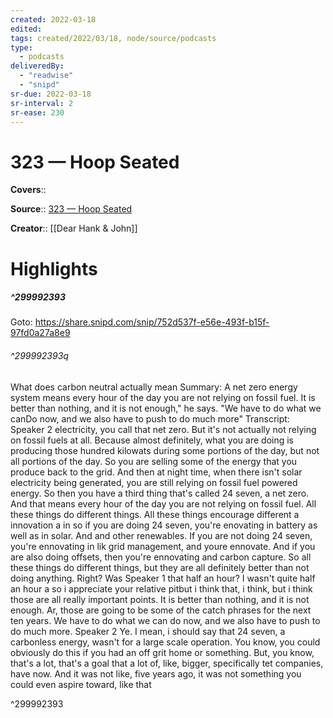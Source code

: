```yaml
---
created: 2022-03-18
edited:
tags: created/2022/03/18, node/source/podcasts
type: 
  - podcasts
deliveredBy: 
  - "readwise"
  - "snipd"
sr-due: 2022-03-18
sr-interval: 2
sr-ease: 230
---
```

# 323 —  Hoop Seated

**Covers**:: 

**Source**:: [323 —  Hoop Seated](https://share.snipd.com/episode/1bcef78f-cc47-415c-a8a7-79267f9b96d5)

**Creator**:: [[Dear Hank & John]]

# Highlights
##### ^299992393


Goto: https://share.snipd.com/snip/752d537f-e56e-493f-b15f-97fd0a27a8e9  

###### ^299992393q

What does carbon neutral actually mean
Summary:
A net zero energy system means every hour of the day you are not relying on fossil fuel. It is better than nothing, and it is not enough," he says. "We have to do what we canDo now, and we also have to push to do much more"
Transcript:
Speaker 2
electricity, you call that net zero. But it's not actually not relying on fossil fuels at all. Because almost definitely, what you are doing is producing those hundred kilowats during some portions of the day, but not all portions of the day. So you are selling some of the energy that you produce back to the grid. And then at night time, when there isn't solar electricity being generated, you are still relying on fossil fuel powered energy. So then you have a third thing that's called 24 seven, a net zero. And that means every hour of the day you are not relying on fossil fuel. All these things do different things. All these things encourage different a innovation a in so if you are doing 24 seven, you're enovating in battery as well as in solar. And and other renewables. If you are not doing 24 seven, you're ennovating in lik grid management, and youre ennovate. And if you are also doing offsets, then you're ennovating and carbon capture. So all these things do different things, but they are all definitely better than not doing anything. Right? Was
Speaker 1
that half an hour? I wasn't quite half an hour a so i appreciate your relative pitbut i think that, i think, but i think those are all really important points. It is better than nothing, and it is not enough. Ar, those are going to be some of the catch phrases for the next ten years. We have to do what we can do now, and we also have to push to do much more.
Speaker 2
Ye. I mean, i should say that 24 seven, a carbonless energy, wasn't for a large scale operation. You know, you could obviously do this if you had an off grit home or something. But, you know, that's a lot, that's a goal that a lot of, like, bigger, specifically tet companies, have now. And it was not like, five years ago, it was not something you could even aspire toward, like that 

^299992393

